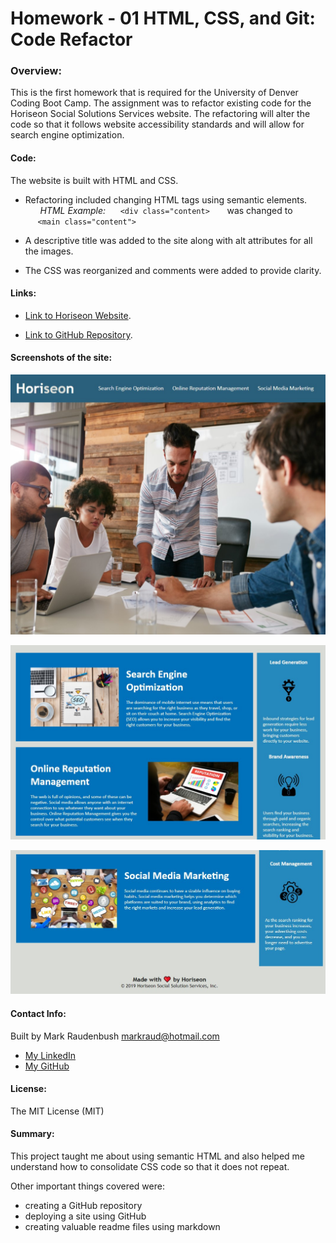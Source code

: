 # Homework - 01 HTML, CSS, and Git: Code Refactor
### Overview:
This is the first homework that is required for the University of Denver Coding Boot Camp.  The assignment was to refactor existing code for the Horiseon Social Solutions Services website.  The refactoring will alter the code so that it follows website accessibility standards and will allow for search engine optimization. 


#### Code: 
The website is built with HTML and CSS. 

- Refactoring included changing HTML tags using semantic elements.  
&nbsp;&nbsp;&nbsp;&nbsp;&nbsp; *HTML Example:* 
&nbsp;&nbsp;&nbsp;&nbsp;&nbsp;```<div class="content>```
&nbsp;&nbsp;&nbsp;&nbsp;&nbsp; was changed to 
&nbsp;&nbsp;&nbsp;&nbsp;&nbsp;```<main class="content">```

- A descriptive title was added to the site along with alt attributes for all the images.  

- The CSS was reorganized and comments were added to provide clarity.


#### Links:

- [Link to Horiseon Website](https://markraud.github.io/hw-01-html-css-git-code-refactor/).

- [Link to GitHub Repository](https://github.com/markraud/hw-01-html-css-git-code-refactor).



#### Screenshots of the site:

![top of the site](./assets/images/Screenshot-top.jpg "Top")

![middle of the site](./assets/images/Screenshot-mid.jpg "Middle")

![bottom of the site](./assets/images/Screenshot-bottom.jpg "Bottom")

#### Contact Info:
Built by Mark Raudenbush
markraud@hotmail.com
- [My LinkedIn](https://www.linkedin.com/in/markraudenbush)
- [My GitHub](https://github.com/markraud?tab=stars)

#### License:
The MIT License (MIT)

#### Summary:

This project taught me about using semantic HTML and also helped me understand how to consolidate CSS code so that it does not repeat. 

Other important things covered were:
- creating a GitHub repository
- deploying a site using GitHub
- creating valuable readme files using markdown

